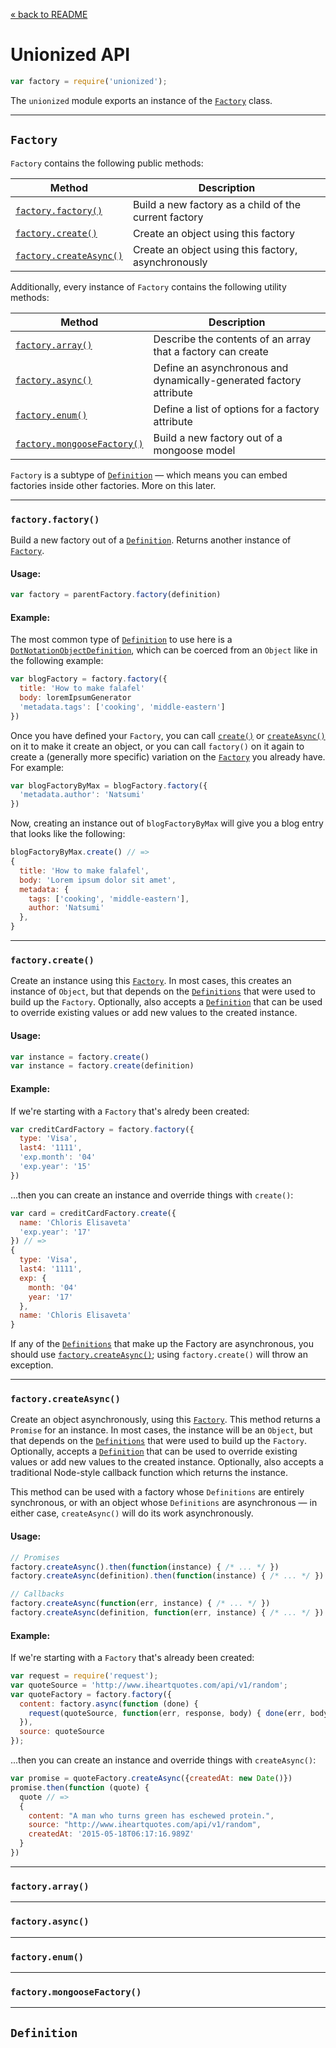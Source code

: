 [&laquo; back to README](https://github.com/goodeggs/unionized)

# Unionized API

```javascript
var factory = require('unionized');
```

The `unionized` module exports an instance of the [`Factory`](#-factory-) class.

---------------------------

## `Factory`

`Factory` contains the following public methods:

Method                                            | Description
--------------------------------------------------|-------
[`factory.factory()`](#-factory-factory-)         | Build a new factory as a child of the current factory
[`factory.create()`](#-factory-create-)           | Create an object using this factory
[`factory.createAsync()`](#-factory-createasync-) | Create an object using this factory, asynchronously

Additionally, every instance of `Factory` contains the following utility methods:

Method                                                    | Description
----------------------------------------------------------|-------
[`factory.array()`](#-factory-array-)                     | Describe the contents of an array that a factory can create
[`factory.async()`](#-factory-async-)                     | Define an asynchronous and dynamically-generated factory attribute
[`factory.enum()`](#-factory-enum-)                       | Define a list of options for a factory attribute
[`factory.mongooseFactory()`](#-factory-mongoosefactory-) | Build a new factory out of a mongoose model

`Factory` is a subtype of [`Definition`](#-definition-) &mdash;
which means you can embed factories inside other factories. More on this later.

-----------------------

### `factory.factory()`

Build a new factory out of a [`Definition`](#-definition-). Returns another instance of [`Factory`](#-factory-).

#### Usage:

```javascript
var factory = parentFactory.factory(definition)
```

#### Example:

The most common type of [`Definition`](#-definition-) to use here is a [`DotNotationObjectDefinition`](#-dotnotationobjectdefinition-), which can be coerced from an `Object` like in the following example:

```javascript
var blogFactory = factory.factory({
  title: 'How to make falafel'
  body: loremIpsumGenerator
  'metadata.tags': ['cooking', 'middle-eastern']
})
```

Once you have defined your `Factory`, you can call [`create()`](#-factory-create-) or
[`createAsync()`](#-factory-createasync-) on it to make it create an object, or
you can call `factory()` on it again to create a (generally more specific) variation on the [`Factory`](#-factory-) you
already have. For example:

```javascript
var blogFactoryByMax = blogFactory.factory({
  'metadata.author': 'Natsumi'
})
```

Now, creating an instance out of `blogFactoryByMax` will give you a blog entry
that looks like the following:

```javascript
blogFactoryByMax.create() // =>
{
  title: 'How to make falafel',
  body: 'Lorem ipsum dolor sit amet',
  metadata: {
    tags: ['cooking', 'middle-eastern'],
    author: 'Natsumi'
  },
}
```

-------

### `factory.create()`

Create an instance using this [`Factory`](#-factory-). In most cases, this
creates an instance of `Object`, but that depends on the
[`Definitions`](#-definition-) that were used to build up the
`Factory`. Optionally, also accepts a [`Definition`](#-definition`) that can be used to override existing values or add new values to the created instance.

#### Usage:

```javascript
var instance = factory.create()
var instance = factory.create(definition)
```

#### Example:

If we're starting with a `Factory` that's alredy been created:

```javascript
var creditCardFactory = factory.factory({
  type: 'Visa',
  last4: '1111',
  'exp.month': '04'
  'exp.year': '15'
})
```

...then you can create an instance and override things with `create()`:

```javascript
var card = creditCardFactory.create({
  name: 'Chloris Elisaveta'
  'exp.year': '17'
}) // =>
{
  type: 'Visa',
  last4: '1111',
  exp: {
    month: '04'
    year: '17'
  },
  name: 'Chloris Elisaveta'
}
```

If any of the [`Definitions`](#-definition-) that make up the Factory are
asynchronous, you should use [`factory.createAsync()`](#-factory-createasync-);
using `factory.create()` will throw an exception.

-------

### `factory.createAsync()`

Create an object asynchronously, using this [`Factory`](#-factory-). This method returns a `Promise` for an instance. In most cases, the instance will be an `Object`, but that depends on the
[`Definitions`](#-definition-) that were used to build up the `Factory`.
Optionally, accepts a [`Definition`](#-definition-) that can be used to override
existing values or add new values to the created instance. Optionally, also
accepts a traditional Node-style callback function which returns the instance.

This method can be used with a factory whose `Definitions` are entirely
synchronous, or with an object whose `Definitions` are asynchronous &mdash; in
either case, `createAsync()` will do its work asynchronously.

#### Usage:

```javascript
// Promises
factory.createAsync().then(function(instance) { /* ... */ })
factory.createAsync(definition).then(function(instance) { /* ... */ })

// Callbacks
factory.createAsync(function(err, instance) { /* ... */ })
factory.createAsync(definition, function(err, instance) { /* ... */ })
```

#### Example:

If we're starting with a `Factory` that's already been created:

```javascript
var request = require('request');
var quoteSource = 'http://www.iheartquotes.com/api/v1/random';
var quoteFactory = factory.factory({
  content: factory.async(function (done) {
    request(quoteSource, function(err, response, body) { done(err, body) });
  }),
  source: quoteSource
});
```

...then you can create an instance and override things with `createAsync()`:

```javascript
var promise = quoteFactory.createAsync({createdAt: new Date()})
promise.then(function (quote) {
  quote // =>
  {
    content: "A man who turns green has eschewed protein.",
    source: "http://www.iheartquotes.com/api/v1/random",
    createdAt: '2015-05-18T06:17:16.989Z'
  }
})
```

-------

### `factory.array()`

-------

### `factory.async()`

-------

### `factory.enum()`

-------

### `factory.mongooseFactory()`

------

## `Definition`


